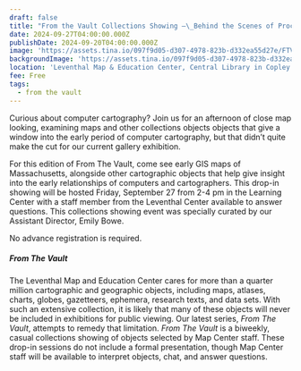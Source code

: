 ```yaml
---
draft: false
title: "From the Vault Collections Showing —\_Behind the Scenes of Processing Place"
date: 2024-09-27T04:00:00.000Z
publishDate: 2024-09-20T04:00:00.000Z
image: 'https://assets.tina.io/097f9d05-d307-4978-823b-d332ea55d27e/FTV BTS ProP.png'
backgroundImage: 'https://assets.tina.io/097f9d05-d307-4978-823b-d332ea55d27e/FTV BTS ProP.png'
location: 'Leventhal Map & Education Center, Central Library in Copley Square'
fee: Free
tags:
  - from the vault
---
```


Curious about computer cartography? Join us for an afternoon of close map looking, examining maps and other collections objects objects that give a window into the early period of computer cartography, but that didn’t quite make the cut for our current gallery exhibition. 

For this edition of From The Vault, come see early GIS maps of Massachusetts, alongside other cartographic objects that help give insight into the early relationships of computers and cartographers. This drop-in showing will be hosted Friday, September 27 from 2-4 pm in the Learning Center with a staff member from the Leventhal Center available to answer questions. This collections showing event was specially curated by our Assistant Director, Emily Bowe.

No advance registration is required.

##### ***From The Vault***

The Leventhal Map and Education Center cares for more than a quarter million cartographic and geographic objects, including maps, atlases, charts, globes, gazetteers, ephemera, research texts, and data sets. With such an extensive collection, it is likely that many of these objects will never be included in exhibitions for public viewing. Our latest series, *From The Vault*, attempts to remedy that limitation. *From The Vault* is a biweekly, casual collections showing of objects selected by Map Center staff. These drop-in sessions do not include a formal presentation, though Map Center staff will be available to interpret objects, chat, and answer questions.
